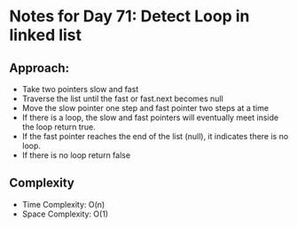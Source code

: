 # Notes for Day 71: Detect Loop in linked list

## Approach:

- Take two pointers slow and fast
- Traverse the list until the fast or fast.next becomes null
- Move the slow pointer one step and fast pointer two steps at a time
- If there is a loop, the slow and fast pointers will eventually meet inside the loop return true.
- If the fast pointer reaches the end of the list (null), it indicates there is no loop.
- If there is no loop return false

## Complexity

- Time Complexity: O(n)
- Space Complexity: O(1)
